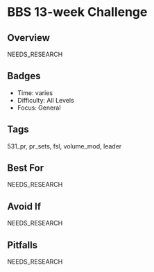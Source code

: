 # BBS 13-week Challenge

## Overview
NEEDS_RESEARCH

## Badges
- Time: varies
- Difficulty: All Levels
- Focus: General

## Tags
531_pr, pr_sets, fsl, volume_mod, leader

## Best For
NEEDS_RESEARCH

## Avoid If
NEEDS_RESEARCH

## Pitfalls
NEEDS_RESEARCH
